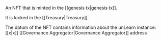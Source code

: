 An NFT that is minted in the [[genesis tx|genesis tx]].

It is locked in the [[Treasury|Treasury]].

The datum of the NFT contains information about the unLearn instance:
	[[x|x]] 
	[[Governance Aggregator|Governance Aggregator]] address

